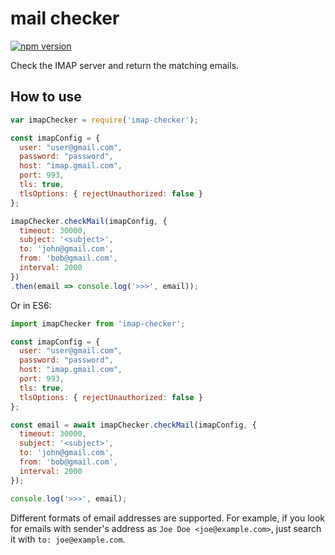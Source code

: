 # mail checker
[![npm version](https://badge.fury.io/js/imap-checker.svg)](https://badge.fury.io/js/imap-checker)

Check the IMAP server and return the matching emails.

## How to use

```javascript
var imapChecker = require('imap-checker');

const imapConfig = {
  user: "user@gmail.com",
  password: "password",
  host: "imap.gmail.com",
  port: 993,
  tls: true,
  tlsOptions: { rejectUnauthorized: false }
};

imapChecker.checkMail(imapConfig, {
  timeout: 30000,
  subject: '<subject>',
  to: 'john@gmail.com',
  from: 'bob@gmail.com',
  interval: 2000
})
.then(email => console.log('>>>', email));
```

Or in ES6:
```javascript
import imapChecker from 'imap-checker';

const imapConfig = {
  user: "user@gmail.com",
  password: "password",
  host: "imap.gmail.com",
  port: 993,
  tls: true,
  tlsOptions: { rejectUnauthorized: false }
};

const email = await imapChecker.checkMail(imapConfig, {
  timeout: 30000,
  subject: '<subject>',
  to: 'john@gmail.com',
  from: 'bob@gmail.com',
  interval: 2000
});

console.log('>>>', email);
```

Different formats of email addresses are supported. For example, if you look for emails with sender's address as `Joe Doe <joe@example.com>`, just search it with `to: joe@example.com`.
